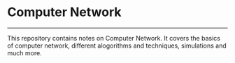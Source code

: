 # Computer Network 
---
This repository contains notes on Computer Network. It covers the basics of computer network, different alogorithms and techniques, simulations and much more.